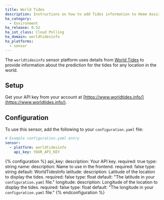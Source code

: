```yaml
---
title: World Tides
description: Instructions on how to add Tides information to Home Assistant.
ha_category:
  - Environment
ha_release: 0.52
ha_iot_class: Cloud Polling
ha_domain: worldtidesinfo
ha_platforms:
  - sensor
---
```


The `worldtidesinfo` sensor platform uses details from [World Tides](https://www.worldtides.info/) to provide information about the prediction for the tides for any location in the world.

## Setup

Get your API key from your account at [https://www.worldtides.info/](https://www.worldtides.info/).

## Configuration

To use this sensor, add the following to your `configuration.yaml` file:

```yaml
# Example configuration.yaml entry
sensor:
  - platform: worldtidesinfo
    api_key: YOUR_API_KEY
```

{% configuration %}
api_key:
  description: Your API key.
  required: true
  type: string
name:
  description: Name to use in the frontend.
  required: false
  type: string
  default: WorldTidesInfo
latitude:
  description: Latitude of the location to display the tides.
  required: false
  type: float
  default: "The latitude in your `configuration.yaml` file."
longitude:
  description: Longitude of the location to display the tides.
  required: false
  type: float
  default: "The longitude in your `configuration.yaml` file."
{% endconfiguration %}

